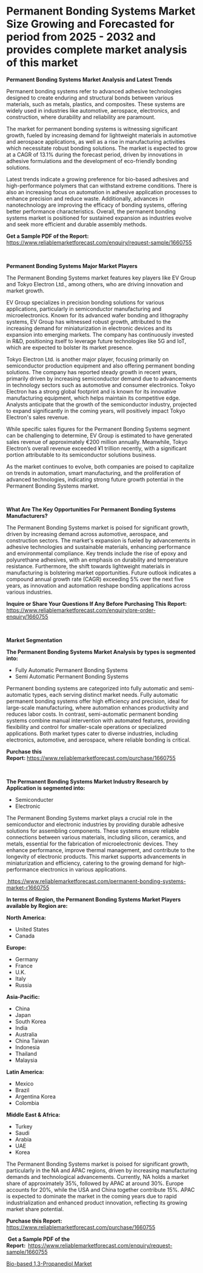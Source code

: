 <p><h1>Permanent Bonding Systems Market Size Growing and Forecasted for period from 2025 - 2032 and provides complete market analysis of this market</h1></p><p><strong>Permanent Bonding Systems Market Analysis and Latest Trends</strong></p>
<p><p>Permanent bonding systems refer to advanced adhesive technologies designed to create enduring and structural bonds between various materials, such as metals, plastics, and composites. These systems are widely used in industries like automotive, aerospace, electronics, and construction, where durability and reliability are paramount. </p><p>The market for permanent bonding systems is witnessing significant growth, fueled by increasing demand for lightweight materials in automotive and aerospace applications, as well as a rise in manufacturing activities which necessitate robust bonding solutions. The market is expected to grow at a CAGR of 13.1% during the forecast period, driven by innovations in adhesive formulations and the development of eco-friendly bonding solutions. </p><p>Latest trends indicate a growing preference for bio-based adhesives and high-performance polymers that can withstand extreme conditions. There is also an increasing focus on automation in adhesive application processes to enhance precision and reduce waste. Additionally, advances in nanotechnology are improving the efficacy of bonding systems, offering better performance characteristics. Overall, the permanent bonding systems market is positioned for sustained expansion as industries evolve and seek more efficient and durable assembly methods.</p></p>
<p><strong>Get a Sample PDF of the Report:&nbsp;</strong> <a href="https://www.reliablemarketforecast.com/enquiry/request-sample/1660755?utm_campaign=1110&utm_medium=2&utm_source=Github&utm_content=ia&utm_term=17012025&utm_id=permanent-bonding-systems">https://www.reliablemarketforecast.com/enquiry/request-sample/1660755</a></p>
<p>&nbsp;</p>
<p><strong>Permanent Bonding Systems Major Market Players</strong></p>
<p><p>The Permanent Bonding Systems market features key players like EV Group and Tokyo Electron Ltd., among others, who are driving innovation and market growth. </p><p>EV Group specializes in precision bonding solutions for various applications, particularly in semiconductor manufacturing and microelectronics. Known for its advanced wafer bonding and lithography systems, EV Group has witnessed robust growth, attributed to the increasing demand for miniaturization in electronic devices and its expansion into emerging markets. The company has continuously invested in R&D, positioning itself to leverage future technologies like 5G and IoT, which are expected to bolster its market presence.</p><p>Tokyo Electron Ltd. is another major player, focusing primarily on semiconductor production equipment and also offering permanent bonding solutions. The company has reported steady growth in recent years, primarily driven by increasing semiconductor demand due to advancements in technology sectors such as automotive and consumer electronics. Tokyo Electron has a strong global footprint and is known for its innovative manufacturing equipment, which helps maintain its competitive edge. Analysts anticipate that the growth of the semiconductor industry, projected to expand significantly in the coming years, will positively impact Tokyo Electron's sales revenue.</p><p>While specific sales figures for the Permanent Bonding Systems segment can be challenging to determine, EV Group is estimated to have generated sales revenue of approximately €200 million annually. Meanwhile, Tokyo Electron’s overall revenue exceeded ¥1 trillion recently, with a significant portion attributable to its semiconductor solutions business.</p><p>As the market continues to evolve, both companies are poised to capitalize on trends in automation, smart manufacturing, and the proliferation of advanced technologies, indicating strong future growth potential in the Permanent Bonding Systems market.</p></p>
<p>&nbsp;</p>
<p><strong>What Are The Key Opportunities For Permanent Bonding Systems Manufacturers?</strong></p>
<p><p>The Permanent Bonding Systems market is poised for significant growth, driven by increasing demand across automotive, aerospace, and construction sectors. The market's expansion is fueled by advancements in adhesive technologies and sustainable materials, enhancing performance and environmental compliance. Key trends include the rise of epoxy and polyurethane adhesives, with an emphasis on durability and temperature resistance. Furthermore, the shift towards lightweight materials in manufacturing is bolstering market opportunities. Future outlook indicates a compound annual growth rate (CAGR) exceeding 5% over the next five years, as innovation and automation reshape bonding applications across various industries.</p></p>
<p><strong>Inquire or Share Your Questions If Any Before Purchasing This Report:</strong> <a href="https://www.reliablemarketforecast.com/enquiry/pre-order-enquiry/1660755?utm_campaign=1110&utm_medium=2&utm_source=Github&utm_content=ia&utm_term=17012025&utm_id=permanent-bonding-systems">https://www.reliablemarketforecast.com/enquiry/pre-order-enquiry/1660755</a></p>
<p>&nbsp;</p>
<p><strong>Market Segmentation</strong></p>
<p><strong>The Permanent Bonding Systems Market Analysis by types is segmented into:</strong></p>
<p><ul><li>Fully Automatic Permanent Bonding Systems</li><li>Semi Automatic Permanent Bonding Systems</li></ul></p>
<p><p>Permanent bonding systems are categorized into fully automatic and semi-automatic types, each serving distinct market needs. Fully automatic permanent bonding systems offer high efficiency and precision, ideal for large-scale manufacturing, where automation enhances productivity and reduces labor costs. In contrast, semi-automatic permanent bonding systems combine manual intervention with automated features, providing flexibility and control for smaller-scale operations or specialized applications. Both market types cater to diverse industries, including electronics, automotive, and aerospace, where reliable bonding is critical.</p></p>
<p><strong>Purchase this Report:&nbsp;</strong><a href="https://www.reliablemarketforecast.com/purchase/1660755?utm_campaign=1110&utm_medium=2&utm_source=Github&utm_content=ia&utm_term=17012025&utm_id=permanent-bonding-systems">https://www.reliablemarketforecast.com/purchase/1660755</a></p>
<p>&nbsp;</p>
<p><strong>The Permanent Bonding Systems Market Industry Research by Application is segmented into:</strong></p>
<p><ul><li>Semiconducter</li><li>Electronic</li></ul></p>
<p><p>The Permanent Bonding Systems market plays a crucial role in the semiconductor and electronic industries by providing durable adhesive solutions for assembling components. These systems ensure reliable connections between various materials, including silicon, ceramics, and metals, essential for the fabrication of microelectronic devices. They enhance performance, improve thermal management, and contribute to the longevity of electronic products. This market supports advancements in miniaturization and efficiency, catering to the growing demand for high-performance electronics in various applications.</p></p>
<p><a href="https://www.reliablemarketforecast.com/permanent-bonding-systems-market-r1660755?utm_campaign=1110&utm_medium=2&utm_source=Github&utm_content=ia&utm_term=17012025&utm_id=permanent-bonding-systems">&nbsp;https://www.reliablemarketforecast.com/permanent-bonding-systems-market-r1660755</a></p>
<p><strong>In terms of Region, the Permanent Bonding Systems Market Players available by Region are:</strong></p>
<p>
    <p> <strong> North America: </strong>
        <ul>
            <li>United States</li>
            <li>Canada</li>
        </ul>
        </p> 
    <p> <strong> Europe: </strong>
        <ul>
            <li>Germany</li>
            <li>France</li>
            <li>U.K.</li>
            <li>Italy</li>
            <li>Russia</li>
        </ul>
        </p> 
    <p> <strong> Asia-Pacific: </strong>
        <ul>
            <li>China</li>
            <li>Japan</li>
            <li>South Korea</li>
            <li>India</li>
            <li>Australia</li>
            <li>China Taiwan</li>
            <li>Indonesia</li>
            <li>Thailand</li>
            <li>Malaysia</li>
        </ul>
        </p> 
    <p> <strong> Latin America: </strong>
        <ul>
            <li>Mexico</li>
            <li>Brazil</li>
            <li>Argentina Korea</li>
            <li>Colombia</li>
        </ul>
        </p> 
    <p> <strong> Middle East & Africa: </strong>
        <ul>
            <li>Turkey</li>
            <li>Saudi</li>
            <li>Arabia</li>
            <li>UAE</li>
            <li>Korea</li>
        </ul>
    </p>
    </p>
<p><p>The Permanent Bonding Systems market is poised for significant growth, particularly in the NA and APAC regions, driven by increasing manufacturing demands and technological advancements. Currently, NA holds a market share of approximately 35%, followed by APAC at around 30%. Europe accounts for 20%, while the USA and China together contribute 15%. APAC is expected to dominate the market in the coming years due to rapid industrialization and enhanced product innovation, reflecting its growing market share potential.</p></p>
<p><strong>Purchase this Report: </strong><a href="https://www.reliablemarketforecast.com/purchase/1660755?utm_campaign=1110&utm_medium=2&utm_source=Github&utm_content=ia&utm_term=17012025&utm_id=permanent-bonding-systems">https://www.reliablemarketforecast.com/purchase/1660755</a></p>
<p>&nbsp;<strong>Get a Sample PDF of the Report:&nbsp;&nbsp;</strong><a href="https://www.reliablemarketforecast.com/enquiry/request-sample/1660755?utm_campaign=1110&utm_medium=2&utm_source=Github&utm_content=ia&utm_term=17012025&utm_id=permanent-bonding-systems">https://www.reliablemarketforecast.com/enquiry/request-sample/1660755</a></p>
<p><strong></strong></p>
<p><p><a href="https://github.com/WillieWoodard/Market-Research-Report-List-7/blob/main/bio-based-13-propanediol-market.md?utm_campaign=1110&utm_medium=2&utm_source=Github&utm_content=ia&utm_term=17012025&utm_id=permanent-bonding-systems">Bio-based 1,3-Propanediol Market</a></p></p>